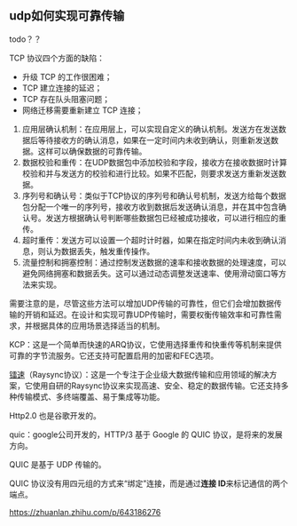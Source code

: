 ## udp如何实现可靠传输

todo？？



 TCP 协议四个方面的缺陷：

- 升级 TCP 的工作很困难；
- TCP 建立连接的延迟；
- TCP 存在队头阻塞问题；
- 网络迁移需要重新建立 TCP 连接；



1. 应用层确认机制：在应用层上，可以实现自定义的确认机制。发送方在发送数据后等待接收方的确认消息，如果在一定时间内未收到确认，则重新发送数据。这样可以确保数据的可靠传输。
2. 数据校验和重传：在UDP数据包中添加校验和字段，接收方在接收数据时计算校验和并与发送方的校验和进行比较。如果不匹配，则要求发送方重新发送数据。
3. 序列号和确认号：类似于TCP协议的序列号和确认号机制，发送方给每个数据包分配一个唯一的序列号，接收方收到数据后发送确认消息，并在其中包含确认号。发送方根据确认号判断哪些数据包已经被成功接收，可以进行相应的重传。
4. 超时重传：发送方可以设置一个超时计时器，如果在指定时间内未收到确认消息，则认为数据丢失，触发重传操作。
5. 流量控制和拥塞控制：通过控制发送数据的速率和接收数据的处理速度，可以避免网络拥塞和数据丢失。这可以通过动态调整发送速率、使用滑动窗口等方法来实现。

需要注意的是，尽管这些方法可以增加UDP传输的可靠性，但它们会增加数据传输的开销和延迟。在设计和实现可靠UDP传输时，需要权衡传输效率和可靠性需求，并根据具体的应用场景选择适当的机制。



KCP：这是一个简单而快速的ARQ协议，它使用选择重传和快重传等机制来提供可靠的字节流服务。它还支持可配置启用的加密和FEC选项。

[镭速](https://link.zhihu.com/?target=https%3A//www.raysync.cn/)（Raysync协议）：这是一个专注于企业级大数据传输和应用领域的解决方案，它使用自研的Raysync协议来实现高速、安全、稳定的数据传输。它还支持多种传输模式、多终端覆盖、易于集成等功能。



Http2.0 也是谷歌开发的。

quic：google公司开发的，HTTP/3 基于 Google 的 QUIC 协议，是将来的发展方向。

QUIC 是基于 UDP 传输的。

QUIC 协议没有用四元组的方式来“绑定”连接，而是通过**连接 ID**来标记通信的两个端点。

https://zhuanlan.zhihu.com/p/643186276